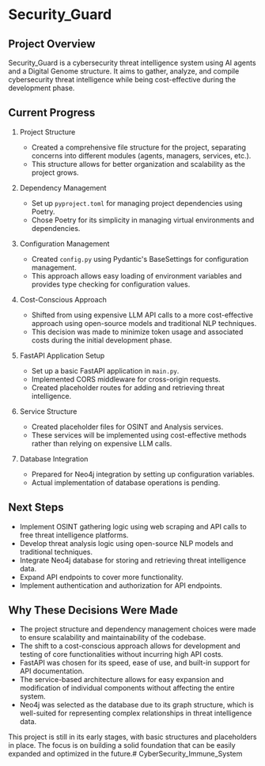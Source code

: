 # Security_Guard

## Project Overview
Security_Guard is a cybersecurity threat intelligence system using AI agents and a Digital Genome structure. It aims to gather, analyze, and compile cybersecurity threat intelligence while being cost-effective during the development phase.

## Current Progress

1. Project Structure
   - Created a comprehensive file structure for the project, separating concerns into different modules (agents, managers, services, etc.).
   - This structure allows for better organization and scalability as the project grows.

2. Dependency Management
   - Set up `pyproject.toml` for managing project dependencies using Poetry.
   - Chose Poetry for its simplicity in managing virtual environments and dependencies.

3. Configuration Management
   - Created `config.py` using Pydantic's BaseSettings for configuration management.
   - This approach allows easy loading of environment variables and provides type checking for configuration values.

4. Cost-Conscious Approach
   - Shifted from using expensive LLM API calls to a more cost-effective approach using open-source models and traditional NLP techniques.
   - This decision was made to minimize token usage and associated costs during the initial development phase.

5. FastAPI Application Setup
   - Set up a basic FastAPI application in `main.py`.
   - Implemented CORS middleware for cross-origin requests.
   - Created placeholder routes for adding and retrieving threat intelligence.

6. Service Structure
   - Created placeholder files for OSINT and Analysis services.
   - These services will be implemented using cost-effective methods rather than relying on expensive LLM calls.

7. Database Integration
   - Prepared for Neo4j integration by setting up configuration variables.
   - Actual implementation of database operations is pending.

## Next Steps
- Implement OSINT gathering logic using web scraping and API calls to free threat intelligence platforms.
- Develop threat analysis logic using open-source NLP models and traditional techniques.
- Integrate Neo4j database for storing and retrieving threat intelligence data.
- Expand API endpoints to cover more functionality.
- Implement authentication and authorization for API endpoints.

## Why These Decisions Were Made
- The project structure and dependency management choices were made to ensure scalability and maintainability of the codebase.
- The shift to a cost-conscious approach allows for development and testing of core functionalities without incurring high API costs.
- FastAPI was chosen for its speed, ease of use, and built-in support for API documentation.
- The service-based architecture allows for easy expansion and modification of individual components without affecting the entire system.
- Neo4j was selected as the database due to its graph structure, which is well-suited for representing complex relationships in threat intelligence data.

This project is still in its early stages, with basic structures and placeholders in place. The focus is on building a solid foundation that can be easily expanded and optimized in the future.# CyberSecurity_Immune_System

